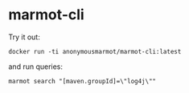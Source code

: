 # marmot-cli

Try it out: 
```
docker run -ti anonymousmarmot/marmot-cli:latest
```

and run queries:
```
marmot search "[maven.groupId]=\"log4j\""
```
